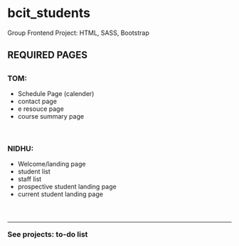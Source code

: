 # bcit_students
 Group Frontend Project: HTML, SASS, Bootstrap



<h2> REQUIRED PAGES <h2>


<h3> TOM:  </h3>
<ul> 
<li> Schedule Page (calender) </li> 
<li> contact page</li>
<li> e resouce page </li>
<li> course summary page </li>
</ul>

<br>

<h3> NIDHU: </h3>
<ul> 
<li> Welcome/landing page</li> 
 <li> student list  </li> 
<li> staff list </li> 
<li> prospective student landing page </li>
<li> current student landing page </li>


 
</ul>

<br>

<h3> <hr> See projects: to-do list </hr></h3>
